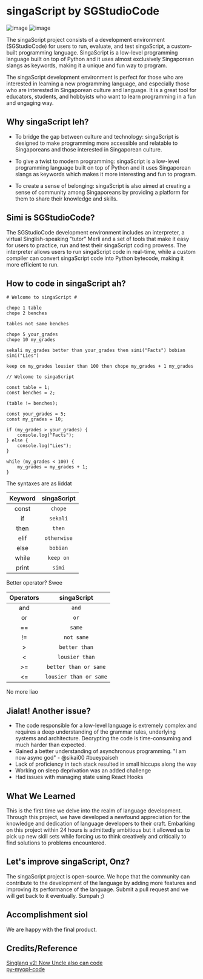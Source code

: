# singaScript by SGStudioCode

![image](https://user-images.githubusercontent.com/96603198/212504468-9283396d-7f57-4a60-a866-4b8566935c41.png)
![image](https://user-images.githubusercontent.com/96603198/212504472-9291040c-4923-4c42-a401-c3ccf6040986.png)


The singaScript project consists of a development environment (SGStudioCode) for users to run, evaluate, and test singaScript, a custom-built programming language. SingaScript is a low-level programming language built on top of Python and it uses almost exclusively Singaporean slangs as keywords, making it a unique and fun way to program.

The singaScript development environment is perfect for those who are interested in learning a new programming language, and especially those who are interested in Singaporean culture and language. It is a great tool for educators, students, and hobbyists who want to learn programming in a fun and engaging way.

## Why singaScript leh?

- To bridge the gap between culture and technology: singaScript is designed to make programming more accessible and relatable to Singaporeans and those interested in Singaporean culture.

- To give a twist to modern programming: singaScript is a low-level programming language built on top of Python and it uses Singaporean slangs as keywords which makes it more interesting and fun to program.

- To create a sense of belonging: singaScript is also aimed at creating a sense of community among Singaporeans by providing a platform for them to share their knowledge and skills.

## Simi is SGStudioCode?

The SGStudioCode development environment includes an interpreter, a virtual Singlish-speaking "tutor" Merli and a set of tools that make it easy for users to practice, run and test their singaScript coding prowess. The interpreter allows users to run singaScript code in real-time, while a custom compiler can convert singaScript code into Python bytecode, making it more efficient to run.

## How to code in singaScript ah?

```
# Welcome to singaScript #

chope 1 table
chope 2 benches

tables not same benches 

chope 5 your_grades
chope 10 my_grades

sekali my_grades better than your_grades then simi("Facts") bobian simi("Lies")

keep on my_grades lousier than 100 then chope my_grades + 1 my_grades
```

```
// Welcome to singaScript

const table = 1;
const benches = 2;

(table != benches);

const your_grades = 5;
const my_grades = 10;

if (my_grades > your_grades) {
    console.log("Facts"); 
} else {
    console.log("Lies"); 
}

while (my_grades < 100) {
    my_grades = my_grades + 1; 
}
```

The syntaxes are as liddat

| Keyword | singaScript |
| :-----: | :---------: |
|  const  |   `chope`   |
|   if    |  `sekali`   |
|  then   |   `then`    |
|  elif   | `otherwise` |
|  else   |  `bobian`   |
|  while  |  `keep on`  |
|  print  |   `simi`    |

Better operator? Swee

| Operators | singaScript            |
| :-------: | :--------------------: |
| and       | `and`                  |
| or        | `or`                   |
| ==        | `same`                 |
| !=        | `not same`             |
| >         | `better than`          |
| <         | `lousier than`         |
| >=        | `better than or same`  |
| <=        | `lousier than or same` |

No more liao

## Jialat! Another issue?

- The code responsible for a low-level language is extremely complex and requires a deep understanding of the grammar rules, underlying systems and architecture. Decrypting the code is time-consuming and much harder than expected.
- Gained a better understanding of asynchronous programming. "I am now async god" - @sikai00 #bueypaiseh
- Lack of proficiency in tech stack resulted in small hiccups along the way
- Working on sleep deprivation was an added challenge
- Had issues with managing state using React Hooks

## What We Learned

This is the first time we delve into the realm of language development. Through this project, we have developed a newfound appreciation for the knowledge and dedication of language developers to their craft. Embarking on this project within 24 hours is admittedly ambitious but it allowed us to pick up new skill sets while forcing us to think creatively and critically to find solutions to problems encountered.

## Let's improve singaScript, Onz?

The singaScript project is open-source. We hope that the community can contribute to the development of the language by adding more features and improving its performance of the language. Submit a pull request and we will get back to it eventually. Sumpah ;)

## Accomplishment siol

We are happy with the final product.

## Credits/Reference

[Singlang v2: Now Uncle also can code](https://github.com/frizensami/singlang)<br>
[py-myopl-code](https://github.com/davidcallanan/py-myopl-code)
